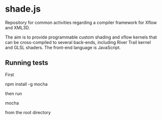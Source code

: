 # shade.js

Repository for common activities regarding a compiler framework for Xflow and XML3D.

The aim is to provide programmable custom shading and xflow kernels that can be cross-compiled to several back-ends, including River Trail kernel and GLSL shaders. The front-end language is JavaScript.


## Running tests

First

 npm install -g mocha

then run

 mocha

from the root directory